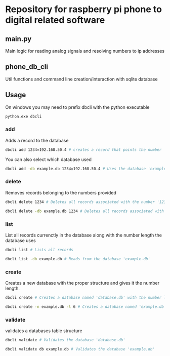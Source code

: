 # Repository for raspberry pi phone to digital related software
## main.py 
Main logic for reading analog signals and resolving numbers to ip addresses  
  
  
## phone_db_cli 
Util functions and command line creation/interaction with sqlite database  
## Usage
On windows you may need to prefix dbcli with the python executable
```cmd
python.exe dbcli
```
### add
Adds a record to the database
```bash
dbcli add 1234=192.168.50.4 # creates a record that points the number '1234' to the ip address '192.168.50.4'
```
You can also select which database used
```bash
dbcli add -db example.db 1234=192.168.50.4 # Uses the database 'example.db'
```
### delete
Removes records belonging to the numbers provided
```bash
dbcli delete 1234 # Deletes all records associated with the number '1234'
```
```bash
dbcli delete -db example.db 1234 # Deletes all records associated with the number '1234' # Uses the database 'example.db'
```
### list
List all records currenctly in the database along with the number length the database uses
```bash
dbcli list # Lists all records
```
```bash
dbcli list -db example.db # Reads from the database 'example.db'
```
### create
Creates a new database with the proper structure and gives it the number length.
```bash
dbcli create # Creates a database named 'database.db' with the number length '4'
```
```bash
dbcli create -n example.db -l 6 # Creates a database named 'example.db' with the number length '6'
```
### validate
validates a databases table structure
```bash
dbcli validate # Validates the database 'database.db'
```
```bash
dbcli validate db example.db # Validates the database 'example.db'
```
